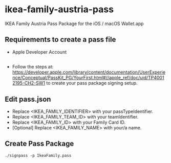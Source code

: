 # ikea-family-austria-pass
IKEA Family Austria Pass Package for the iOS / macOS Wallet.app

## Requirements to create a pass file
* Apple Developer Account

##
* Follow the steps at: https://developer.apple.com/library/content/documentation/UserExperience/Conceptual/PassKit_PG/YourFirst.html#//apple_ref/doc/uid/TP40012195-CH2-SW1 to create your pass package signing setup.

## Edit pass.json

* Replace <IKEA_FAMILY_IDENTIFIER> with your passTypeIdentifier.
* Replace <IKEA_FAMILY_TEAM_ID> with your teamIdentifier.
* Replace <IKEA_FAMILY_ID> with your Family Card ID.
* [Optional] Replace <IKEA_FAMILY_NAME> with your/a name.

## Create Pass Package
```./signpass -p IkeaFamily.pass```
